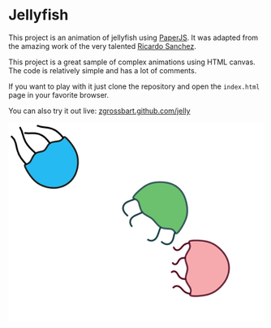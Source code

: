 Jellyfish
==================================================


This project is an animation of jellyfish using [PaperJS](http://www.paperjs.org).  It was adapted from the amazing work of the very talented [Ricardo Sanchez](http://nardove.com/).

This project is a great sample of complex animations using HTML canvas.  The code is relatively simple and has a lot of comments.  

If you want to play with it just clone the repository and open the `index.html` page in your favorite browser.


You can also try it out live:  [zgrossbart.github.com/jelly](http://zgrossbart.github.com/jelly)

![Jellyfish screenshot](jellyfish.png)